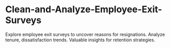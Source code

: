 # Clean-and-Analyze-Employee-Exit-Surveys
Explore employee exit surveys to uncover reasons for resignations. Analyze tenure, dissatisfaction trends. Valuable insights for retention strategies.
